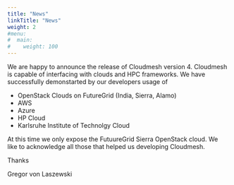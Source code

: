 ```yaml
---
title: "News"
linkTitle: "News"
weight: 2
#menu:
#  main:
#    weight: 100
---
```


We are happy to announce the release of Cloudmesh version 4. Cloudmesh is
capable of interfacing with clouds and HPC frameworks. We have
successfully demonstarted by our developers usage of

-   OpenStack Clouds on FutureGrid (India, Sierra, Alamo)
-   AWS
-   Azure
-   HP Cloud
-   Karlsruhe Institute of Technolgy Cloud

At this time we only expose the FutuureGrid Sierra OpenStack cloud. We
like to acknowledge all those that helped us developing Cloudmesh.

Thanks

Gregor von Laszewski

